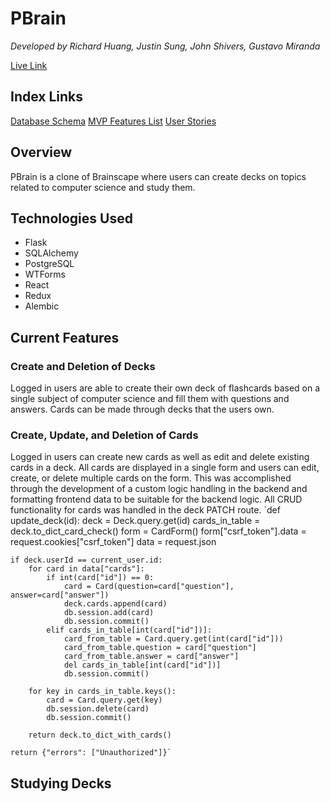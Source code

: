 # PBrain
*Developed by Richard Huang, Justin Sung, John Shivers, Gustavo Miranda*

[Live Link](https://pbrain-app.herokuapp.com/)

## Index Links
[Database Schema](https://github.com/rzh150030/group_project_2_Brainscape_clone/wiki/Database-Schema)
[MVP Features List](https://github.com/rzh150030/group_project_2_Brainscape_clone/wiki/MVP-Feature-List)
[User Stories](https://github.com/rzh150030/group_project_2_Brainscape_clone/wiki/User-Stories)

## Overview
PBrain is a clone of Brainscape where users can create decks on topics related to computer science and study them.

## Technologies Used
- Flask
- SQLAlchemy
- PostgreSQL
- WTForms
- React
- Redux
- Alembic

## Current Features
### Create and Deletion of Decks
Logged in users are able to create their own deck of flashcards based on a single subject of computer science and fill them with questions and answers. Cards can be made through decks that the users own.

### Create, Update, and Deletion of Cards
Logged in users can create new cards as well as edit and delete existing cards in a deck. All cards are displayed in a single form and users can edit, create, or delete multiple cards on the form. This was accomplished through the development of a custom logic handling in the backend and formatting frontend data to be suitable for the backend logic. All CRUD functionality for cards was handled in the deck PATCH route.
`def update_deck(id):
    deck = Deck.query.get(id)
    cards_in_table = deck.to_dict_card_check()
    form = CardForm()
    form["csrf_token"].data = request.cookies["csrf_token"]
    data = request.json

    if deck.userId == current_user.id:
        for card in data["cards"]:
            if int(card["id"]) == 0:
                card = Card(question=card["question"], answer=card["answer"])
                deck.cards.append(card)
                db.session.add(card)
                db.session.commit()
            elif cards_in_table[int(card["id"])]:
                card_from_table = Card.query.get(int(card["id"]))
                card_from_table.question = card["question"]
                card_from_table.answer = card["answer"]
                del cards_in_table[int(card["id"])]
                db.session.commit()

        for key in cards_in_table.keys():
            card = Card.query.get(key)
            db.session.delete(card)
            db.session.commit()

        return deck.to_dict_with_cards()

    return {"errors": ["Unauthorized"]}`
    
## Studying Decks
